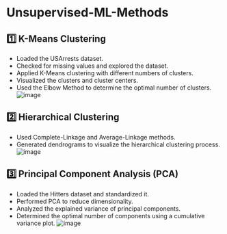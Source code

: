 # Unsupervised-ML-Methods
## 1️⃣ K-Means Clustering
* Loaded the USArrests dataset.
* Checked for missing values and explored the dataset.
* Applied K-Means clustering with different numbers of clusters.
* Visualized the clusters and cluster centers.
* Used the Elbow Method to determine the optimal number of clusters.
![image](https://github.com/user-attachments/assets/cf090d36-acd7-4db7-a25b-9a68c7e21caa)

## 2️⃣ Hierarchical Clustering
* Used Complete-Linkage and Average-Linkage methods.
* Generated dendrograms to visualize the hierarchical clustering process.
![image](https://github.com/user-attachments/assets/b18a83ab-0ff7-4aa4-b18e-4c063a3e4315)

## 3️⃣ Principal Component Analysis (PCA)
* Loaded the Hitters dataset and standardized it.
* Performed PCA to reduce dimensionality.
* Analyzed the explained variance of principal components.
* Determined the optimal number of components using a cumulative variance plot.
![image](https://github.com/user-attachments/assets/143fb82a-ef98-42a8-9967-f61995ab6d63)
